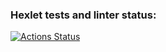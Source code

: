 ### Hexlet tests and linter status:
[![Actions Status](https://github.com/Maron4ik/php-project-lvl3/workflows/hexlet-check/badge.svg)](https://github.com/Maron4ik/php-project-lvl3/actions)